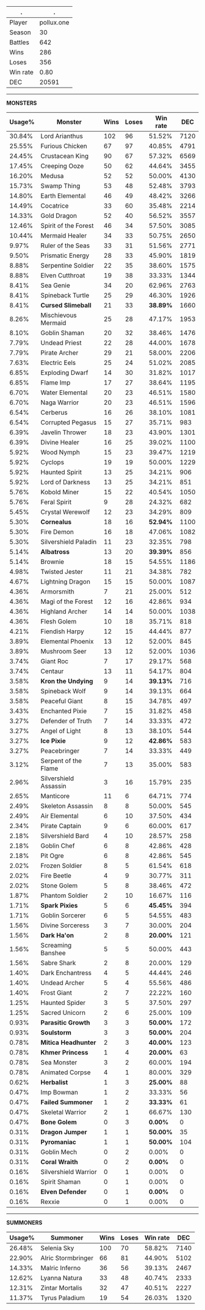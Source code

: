.|.
|-|-
Player|pollux.one
Season|30
Battles|642
Wins|286
Loses|356
Win rate|0.80
DEC|20591

---
**MONSTERS**

Usage%|Monster|Wins|Loses|Win rate|DEC|
-|-|-|-|-|-|
30.84%|Lord Arianthus|102|96|51.52%|7120|
25.55%|Furious Chicken|67|97|40.85%|4791|
24.45%|Crustacean King|90|67|57.32%|6569|
17.45%|Creeping Ooze|50|62|44.64%|3455|
16.20%|Medusa|52|52|50.00%|4130|
15.73%|Swamp Thing|53|48|52.48%|3793|
14.80%|Earth Elemental|46|49|48.42%|3266|
14.49%|Cocatrice|33|60|35.48%|2214|
14.33%|Gold Dragon|52|40|56.52%|3557|
12.46%|Spirit of the Forest|46|34|57.50%|3085|
10.44%|Mermaid Healer|34|33|50.75%|2650|
9.97%|Ruler of the Seas|33|31|51.56%|2771|
9.50%|Prismatic Energy|28|33|45.90%|1819|
8.88%|Serpentine Soldier|22|35|38.60%|1575|
8.88%|Elven Cutthroat|19|38|33.33%|1344|
8.41%|Sea Genie|34|20|62.96%|2763|
8.41%|Spineback Turtle|25|29|46.30%|1926|
8.41%|**Cursed Slimeball**|21|33|**38.89%**|1660|
8.26%|Mischievous Mermaid|25|28|47.17%|1953|
8.10%|Goblin Shaman|20|32|38.46%|1476|
7.79%|Undead Priest|22|28|44.00%|1678|
7.79%|Pirate Archer|29|21|58.00%|2206|
7.63%|Electric Eels|25|24|51.02%|2085|
6.85%|Exploding Dwarf|14|30|31.82%|1017|
6.85%|Flame Imp|17|27|38.64%|1195|
6.70%|Water Elemental|20|23|46.51%|1580|
6.70%|Naga Warrior|20|23|46.51%|1596|
6.54%|Cerberus|16|26|38.10%|1081|
6.54%|Corrupted Pegasus|15|27|35.71%|983|
6.39%|Javelin Thrower|18|23|43.90%|1301|
6.39%|Divine Healer|16|25|39.02%|1100|
5.92%|Wood Nymph|15|23|39.47%|1219|
5.92%|Cyclops|19|19|50.00%|1229|
5.92%|Haunted Spirit|13|25|34.21%|906|
5.92%|Lord of Darkness|13|25|34.21%|851|
5.76%|Kobold Miner|15|22|40.54%|1050|
5.76%|Feral Spirit|9|28|24.32%|682|
5.45%|Crystal Werewolf|12|23|34.29%|809|
5.30%|**Cornealus**|18|16|**52.94%**|1100|
5.30%|Fire Demon|16|18|47.06%|1082|
5.30%|Silvershield Paladin|11|23|32.35%|798|
5.14%|**Albatross**|13|20|**39.39%**|856|
5.14%|Brownie|18|15|54.55%|1186|
4.98%|Twisted Jester|11|21|34.38%|782|
4.67%|Lightning Dragon|15|15|50.00%|1087|
4.36%|Armorsmith|7|21|25.00%|512|
4.36%|Magi of the Forest|12|16|42.86%|934|
4.36%|Highland Archer|14|14|50.00%|1038|
4.36%|Flesh Golem|10|18|35.71%|818|
4.21%|Fiendish Harpy|12|15|44.44%|877|
3.89%|Elemental Phoenix|13|12|52.00%|845|
3.89%|Mushroom Seer|13|12|52.00%|1036|
3.74%|Giant Roc|7|17|29.17%|568|
3.74%|Centaur|13|11|54.17%|804|
3.58%|**Kron the Undying**|9|14|**39.13%**|716|
3.58%|Spineback Wolf|9|14|39.13%|664|
3.58%|Peaceful Giant|8|15|34.78%|497|
3.43%|Enchanted Pixie|7|15|31.82%|458|
3.27%|Defender of Truth|7|14|33.33%|472|
3.27%|Angel of Light|8|13|38.10%|544|
3.27%|**Ice Pixie**|9|12|**42.86%**|583|
3.27%|Peacebringer|7|14|33.33%|449|
3.12%|Serpent of the Flame|7|13|35.00%|583|
2.96%|Silvershield Assassin|3|16|15.79%|235|
2.65%|Manticore|11|6|64.71%|774|
2.49%|Skeleton Assassin|8|8|50.00%|545|
2.49%|Air Elemental|6|10|37.50%|434|
2.34%|Pirate Captain|9|6|60.00%|617|
2.18%|Silvershield Bard|4|10|28.57%|258|
2.18%|Goblin Chef|6|8|42.86%|428|
2.18%|Pit Ogre|6|8|42.86%|545|
2.02%|Frozen Soldier|8|5|61.54%|618|
2.02%|Fire Beetle|4|9|30.77%|311|
2.02%|Stone Golem|5|8|38.46%|472|
1.87%|Phantom Soldier|2|10|16.67%|116|
1.71%|**Spark Pixies**|5|6|**45.45%**|394|
1.71%|Goblin Sorcerer|6|5|54.55%|483|
1.56%|Divine Sorceress|3|7|30.00%|204|
1.56%|**Dark Ha'on**|2|8|**20.00%**|121|
1.56%|Screaming Banshee|5|5|50.00%|443|
1.56%|Sabre Shark|2|8|20.00%|129|
1.40%|Dark Enchantress|4|5|44.44%|246|
1.40%|Undead Archer|5|4|55.56%|486|
1.40%|Frost Giant|2|7|22.22%|160|
1.25%|Haunted Spider|3|5|37.50%|297|
1.25%|Sacred Unicorn|2|6|25.00%|109|
0.93%|**Parasitic Growth**|3|3|**50.00%**|172|
0.93%|**Soulstorm**|3|3|**50.00%**|204|
0.78%|**Mitica Headhunter**|2|3|**40.00%**|123|
0.78%|**Khmer Princess**|1|4|**20.00%**|63|
0.78%|Sea Monster|3|2|60.00%|194|
0.78%|Animated Corpse|4|1|80.00%|329|
0.62%|**Herbalist**|1|3|**25.00%**|88|
0.47%|Imp Bowman|1|2|33.33%|56|
0.47%|**Failed Summoner**|1|2|**33.33%**|61|
0.47%|Skeletal Warrior|2|1|66.67%|130|
0.47%|**Bone Golem**|0|3|**0.00%**|0|
0.31%|**Dragon Jumper**|1|1|**50.00%**|35|
0.31%|**Pyromaniac**|1|1|**50.00%**|104|
0.31%|Goblin Mech|0|2|0.00%|0|
0.31%|**Coral Wraith**|0|2|**0.00%**|0|
0.16%|Silvershield Warrior|0|1|0.00%|0|
0.16%|Spirit Shaman|0|1|0.00%|0|
0.16%|**Elven Defender**|0|1|**0.00%**|0|
0.16%|Rexxie|0|1|0.00%|0|

---
**SUMMONERS**

Usage%|Summoner|Wins|Loses|Win rate|DEC|
-|-|-|-|-|-|
26.48%|Selenia Sky|100|70|58.82%|7140|
22.90%|Alric Stormbringer|66|81|44.90%|5102|
14.33%|Malric Inferno|36|56|39.13%|2467|
12.62%|Lyanna Natura|33|48|40.74%|2333|
12.31%|Zintar Mortalis|32|47|40.51%|2227|
11.37%|Tyrus Paladium|19|54|26.03%|1320|
